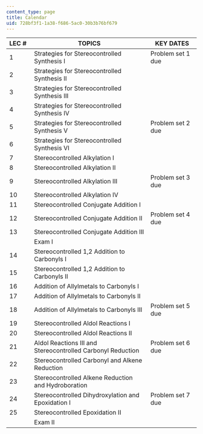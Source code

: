 ```yaml
---
content_type: page
title: Calendar
uid: 728bf3f1-1a38-f686-5ac0-30b3b76bf679
---
```


| LEC #  | TOPICS | KEY DATES |
| --- | --- | --- |
| 1 | Strategies for Stereocontrolled Synthesis I | Problem set 1 due |
| 2 | Strategies for Stereocontrolled Synthesis II |  |
| 3 | Strategies for Stereocontrolled Synthesis III |  |
| 4 | Strategies for Stereocontrolled Synthesis IV |  |
| 5 | Strategies for Stereocontrolled Synthesis V | Problem set 2 due |
| 6 | Strategies for Stereocontrolled Synthesis VI |  |
| 7 | Stereocontrolled Alkylation I |  |
| 8 | Stereocontrolled Alkylation II |  |
| 9 | Stereocontrolled Alkylation III | Problem set 3 due |
| 10 | Stereocontrolled Alkylation IV |  |
| 11 | Stereocontrolled Conjugate Addition I |  |
| 12 | Stereocontrolled Conjugate Addition II | Problem set 4 due |
| 13 | Stereocontrolled Conjugate Addition III |  |
|  | Exam I |  |
| 14 | Stereocontrolled 1,2 Addition to Carbonyls I |  |
| 15 | Stereocontrolled 1,2 Addition to Carbonyls II |  |
| 16 | Addition of Allylmetals to Carbonyls I |  |
| 17 | Addition of Allylmetals to Carbonyls II |  |
| 18 | Addition of Allylmetals to Carbonyls III | Problem set 5 due |
| 19 | Stereocontrolled Aldol Reactions I |  |
| 20 | Stereocontrolled Aldol Reactions II |  |
| 21 | Aldol Reactions III and Stereocontrolled Carbonyl Reduction | Problem set 6 due |
| 22 | Stereocontrolled Carbonyl and Alkene Reduction |  |
| 23 | Stereocontrolled Alkene Reduction and Hydroboration |  |
| 24 | Stereocontrolled Dihydroxylation and Epoxidation I | Problem set 7 due |
| 25 | Stereocontrolled Epoxidation II |  |
|  | Exam II |